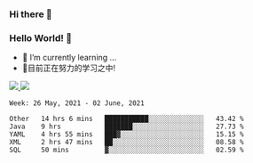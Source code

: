 ### Hi there 👋
### Hello World! 🙌

- 🌱 I’m currently learning ...
- 📖目前正在努力的学习之中!

<a href="https://github.com/anuraghazra/github-readme-stats">
  <img src="https://github-readme-stats.vercel.app/api?username=keyboardWithDream&show_icons=true&repo=github-readme-stats" />
</a>
<a href="https://github.com/anuraghazra/convoychat">
  <img src="https://github-readme-stats.vercel.app/api/top-langs/?username=keyboardWithDream&layout=compact&repo=convoychat" />
</a>



<!--START_SECTION:waka-->
```text
Week: 26 May, 2021 - 02 June, 2021

Other   14 hrs 6 mins   ███████████░░░░░░░░░░░░░░   43.42 % 
Java    9 hrs           ███████░░░░░░░░░░░░░░░░░░   27.73 % 
YAML    4 hrs 55 mins   ███▓░░░░░░░░░░░░░░░░░░░░░   15.15 % 
XML     2 hrs 47 mins   ██░░░░░░░░░░░░░░░░░░░░░░░   08.58 % 
SQL     50 mins         ▓░░░░░░░░░░░░░░░░░░░░░░░░   02.59 % 
```
<!--END_SECTION:waka-->
